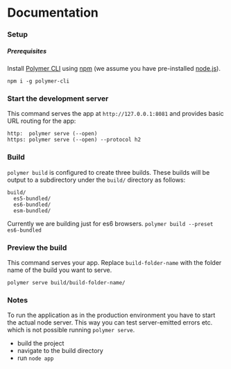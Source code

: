 # Documentation

### Setup

##### Prerequisites

Install [Polymer CLI](https://github.com/Polymer/polymer-cli) using
[npm](https://www.npmjs.com) (we assume you have pre-installed [node.js](https://nodejs.org)).

    npm i -g polymer-cli

### Start the development server

This command serves the app at `http://127.0.0.1:8081` and provides basic URL
routing for the app:

    http:  polymer serve (--open)
    https: polymer serve (--open) --protocol h2 

### Build
`polymer build` is configured to create three builds. These builds will be output to a subdirectory under the `build/` directory as follows:

```
build/
  es5-bundled/
  es6-bundled/
  esm-bundled/
```

Currently we are building just for es6 browsers. `polymer build --preset es6-bundled` 

### Preview the build

This command serves your app. Replace `build-folder-name` with the folder name of the build you want to serve.

    polymer serve build/build-folder-name/

### Notes

To run the application as in the production environment you have to start the actual node server.
This way you can test server-emitted errors etc. which is not possible running `polymer serve`.

* build the project
* navigate to the build directory
* run `node app`
